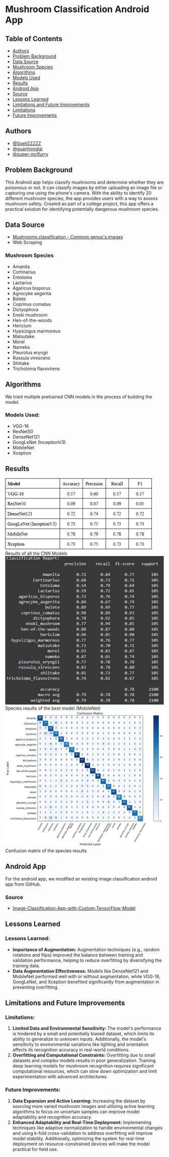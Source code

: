 # Mushroom Classification Android App

## Table of Contents
- [Authors](#authors)
- [Problem Background](#problem-background)
- [Data Source](#data-source)
- [Mushroom Species](#mushroom-species)
- [Algorithms](#algorithms)
- [Models Used](#models-used)
- [Results](#results)
- [Android App](#android-app)
- [Source](#source)
- [Lessons Learned](#lessons-learned)
- [Limitations and Future Improvements](#limitations-and-future-improvements)
- [Limitations](#limitations)
- [Future Improvements](#future-improvements)

## Authors
- [@SpellZZZZZ](https://github.com/SpellZZZZZ)
- [@guanhonglai](https://github.com/guanhonglai)
- [@super-mcflurry](https://github.com/super-mcflurry)

## Problem Background
This Android app helps classify mushrooms and determine whether they are poisonous or not. 
It can classify images by either uploading an image file or capturing one using the phone's camera.
With the ability to identify 20 different mushroom species, the app provides users with a way to assess mushroom safety. 
Created as part of a college project, this app offers a practical solution for identifying potentially dangerous mushroom species.

## Data Source
- [Mushrooms classification - Common genus's images](https://www.kaggle.com/datasets/maysee/mushrooms-classification-common-genuss-images)
- Web Scraping

### Mushroom Species
- Amanita
- Cortinarius
- Entoloma
- Lactarius
- Agaricus bisporus
- Agrocybe aegerita
- Bolete
- Coprinus comatus
- Dictyophora
- Enoki mushroom
- Hen-of-the-woods
- Hericium
- Hypsizigus marmoreus
- Matsutake
- Morel
- Nameko
- Pleurotus eryngii
- Russula virescens
- Shiitake
- Tricholoma flavovirens

## Algorithms
We tried multiple pretrained CNN models in the process of building the model.

### Models Used:
- VGG-16
- ResNet50
- DenseNet121
- GoogLeNet (InceptionV3)
- MobileNet
- Xception

## Results
![result](readme_images/results_of_all_models.png)
Results of all the CNN Models
![species_results](readme_images/species_results.png)
Species results of the best model (MobileNet)
![confusion matrix](readme_images/confusion_matrix.png)
Confusion matrix of the species results
## Android App
For the android app, we modified an existing image classification android app from GitHub.

### Source
- [Image-Classification-App-with-Custom-TensorFlow-Model](https://github.com/IJ-Apps/Image-Classification-App-with-Custom-TensorFlow-Model)

## Lessons Learned
### **Lessons Learned:**
- **Importance of Augmentation:** Augmentation techniques (e.g., random rotations and flips) improved the balance between training and validation performance, helping to reduce overfitting by diversifying the training data.
- **Data Augmentation Effectiveness:** Models like DenseNet121 and MobileNet performed well with or without augmentation, while VGG-16, GoogLeNet, and Xception benefited significantly from augmentation in preventing overfitting.

## Limitations and Future Improvements

### **Limitations:**
1. **Limited Data and Environmental Sensitivity:** The model's performance is hindered by a small and potentially biased dataset, which limits its ability to generalize to unknown inputs. Additionally, the model's sensitivity to environmental variations like lighting and orientation affects its recognition accuracy in real-world conditions.
2. **Overfitting and Computational Constraints:** Overfitting due to small datasets and complex models results in poor generalization. Training deep learning models for mushroom recognition requires significant computational resources, which can slow down optimization and limit experimentation with advanced architectures.

### **Future Improvements:**
1. **Data Expansion and Active Learning:** Increasing the dataset by sourcing more varied mushroom images and utilizing active learning algorithms to focus on uncertain samples can improve model adaptability and recognition accuracy.
2. **Enhanced Adaptability and Real-Time Deployment:** Implementing techniques like adaptive normalization to handle environmental changes and using k-fold cross-validation to address overfitting will improve model stability. Additionally, optimizing the system for real-time deployment on resource-constrained devices will make the model practical for field use.
